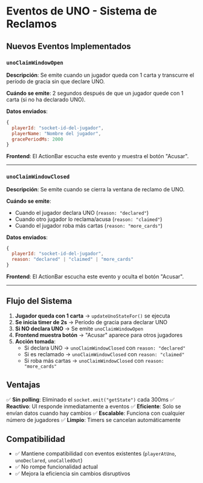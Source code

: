 # Eventos de UNO - Sistema de Reclamos

## Nuevos Eventos Implementados

### `unoClaimWindowOpen`

**Descripción**: Se emite cuando un jugador queda con 1 carta y transcurre el período de gracia sin que declare UNO.

**Cuándo se emite**: 2 segundos después de que un jugador quede con 1 carta (si no ha declarado UNO).

**Datos enviados**:

```javascript
{
  playerId: "socket-id-del-jugador",
  playerName: "Nombre del jugador",
  gracePeriodMs: 2000
}
```

**Frontend**: El ActionBar escucha este evento y muestra el botón "Acusar".

---

### `unoClaimWindowClosed`

**Descripción**: Se emite cuando se cierra la ventana de reclamo de UNO.

**Cuándo se emite**:

- Cuando el jugador declara UNO (`reason: "declared"`)
- Cuando otro jugador lo reclama/acusa (`reason: "claimed"`)
- Cuando el jugador roba más cartas (`reason: "more_cards"`)

**Datos enviados**:

```javascript
{
  playerId: "socket-id-del-jugador",
  reason: "declared" | "claimed" | "more_cards"
}
```

**Frontend**: El ActionBar escucha este evento y oculta el botón "Acusar".

---

## Flujo del Sistema

1. **Jugador queda con 1 carta** → `updateUnoStateFor()` se ejecuta
2. **Se inicia timer de 2s** → Período de gracia para declarar UNO
3. **Si NO declara UNO** → Se emite `unoClaimWindowOpen`
4. **Frontend muestra botón** → "Acusar" aparece para otros jugadores
5. **Acción tomada**:
   - Si declara UNO → `unoClaimWindowClosed` con `reason: "declared"`
   - Si es reclamado → `unoClaimWindowClosed` con `reason: "claimed"`
   - Si roba más cartas → `unoClaimWindowClosed` con `reason: "more_cards"`

## Ventajas

✅ **Sin polling**: Eliminado el `socket.emit("getState")` cada 300ms
✅ **Reactivo**: UI responde inmediatamente a eventos
✅ **Eficiente**: Solo se envían datos cuando hay cambios
✅ **Escalable**: Funciona con cualquier número de jugadores
✅ **Limpio**: Timers se cancelan automáticamente

## Compatibilidad

- ✅ Mantiene compatibilidad con eventos existentes (`playerAtUno`, `unoDeclared`, `unoCalledOut`)
- ✅ No rompe funcionalidad actual
- ✅ Mejora la eficiencia sin cambios disruptivos
